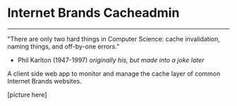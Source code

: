 # Internet Brands Cacheadmin
---
"There are only two hard things in Computer Science: cache invalidation, naming things, and off-by-one errors."
- Phil Karlton (1947-1997) _originally his, but made into a joke later_ 

A client side web app to monitor and manage the cache layer of common Internet Brands websites. 

[picture here]
